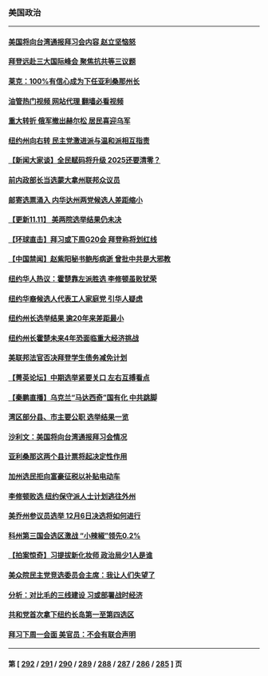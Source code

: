 ### 美国政治
---
#### [美国将向台湾通报拜习会内容 赵立坚恼怒](../../pages/ncid1078159/n13864333.md?11120445) 
#### [拜登远赴三大国际峰会 聚焦抗共等三议题](../../pages/ncid1078159/n13864335.md?11120445) 
#### [莱克：100%有信心成为下任亚利桑那州长](../../pages/ncid1078159/n13864266.md?11120445) 
#### [油管热门视频 网站代理 翻墙必看视频](http://150.230.27.170:81/youtube.html?11120445)
#### [重大转折 俄军撤出赫尔松 居民喜迎乌军](../../pages/ncid1078159/n13864206.md?11120445) 
#### [纽约州向右转 民主党激进派与温和派相互指责](../../pages/ncid1078159/n13862846.md?11120445) 
#### [【新闻大家谈】全民赋码将升级 2025还要清零？](../../pages/ncid1078159/n13864258.md?11120445) 
#### [前内政部长当选蒙大拿州联邦众议员](../../pages/ncid1078159/n13864190.md?11120445) 
#### [邮寄选票涌入 内华达州两党候选人差距缩小](../../pages/ncid1078159/n13863728.md?11120445) 
#### [【更新11.11】 美两院选举结果仍未决](../../pages/ncid1078159/n13864172.md?11120445) 
#### [【环球直击】拜习或下周G20会 拜登称将划红线](../../pages/ncid1078159/n13863656.md?11120445) 
#### [【中国禁闻】赵紫阳秘书鲍彤病逝 曾批中共是大邪教](../../pages/ncid1078159/n13863697.md?11120445) 
#### [纽约华人热议：霍楚靠左派胜选 李修顿虽败犹荣](../../pages/ncid1078159/n13863956.md?11120445) 
#### [纽约华裔候选人代表工人家庭党 引华人疑虑](../../pages/ncid1078159/n13863961.md?11120445) 
#### [纽约州长选举结果 逾20年来差距最小](../../pages/ncid1078159/n13863963.md?11120445) 
#### [纽约州长霍楚未来4年恐面临重大经济挑战](../../pages/ncid1078159/n13863913.md?11120445) 
#### [美联邦法官否决拜登学生债务减免计划](../../pages/ncid1078159/n13863869.md?11120445) 
#### [【菁英论坛】中期选举紧要关口 左右互搏看点](../../pages/ncid1078159/n13863744.md?11120445) 
#### [【秦鹏直播】乌克兰“马达西奇”国有化 中共跳脚](../../pages/ncid1078159/n13863741.md?11120445) 
#### [湾区部分县、市主要公职 选举结果一览](../../pages/ncid1078159/n13863841.md?11120445) 
#### [沙利文：美国将向台湾通报拜习会情况](../../pages/ncid1078159/n13863804.md?11120445) 
#### [亚利桑那这两个县计票将起决定性作用](../../pages/ncid1078159/n13863648.md?11120445) 
#### [加州选民拒向富豪征税以补贴电动车](../../pages/ncid1078159/n13863780.md?11120445) 
#### [李修顿败选 纽约保守派人士计划逃往外州](../../pages/ncid1078159/n13863687.md?11120445) 
#### [美乔州参议员选举 12月6日决选将如何进行](../../pages/ncid1078159/n13863745.md?11120445) 
#### [科州第三国会选区激战 “小辣椒”领先0.2%](../../pages/ncid1078159/n13863689.md?11120445) 
#### [【拍案惊奇】习提拔新化妆师 政治局少1人是谁](../../pages/ncid1078159/n13863516.md?11120445) 
#### [美众院民主党竞选委员会主席：我让人们失望了](../../pages/ncid1078159/n13863675.md?11120445) 
#### [分析：对比毛的三线建设 习或部署战时经济](../../pages/ncid1078159/n13863670.md?11120445) 
#### [共和党首次拿下纽约长岛第一至第四选区](../../pages/ncid1078159/n13862858.md?11120445) 
#### [拜习下周一会面 美官员：不会有联合声明](../../pages/ncid1078159/n13863638.md?11120445) 

---
#### 第 [ [292](./292.md?11120445) / [291](./291.md?11120445) / [290](./290.md?11120445) / [289](./289.md?11120445) / [288](./288.md?11120445) / [287](./287.md?11120445) / [286](./286.md?11120445) / [285](./285.md?11120445) ] 页

